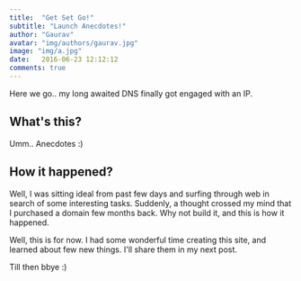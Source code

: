 ```yaml
---
title:  "Get Set Go!"
subtitle: "Launch Anecdotes!"
author: "Gaurav"
avatar: "img/authors/gaurav.jpg"
image: "img/a.jpg"
date:   2016-06-23 12:12:12
comments: true
---
```

Here we go.. my long awaited DNS finally got engaged with an IP.

## What's this?
Umm.. Anecdotes :)

## How it happened?
Well, I was sitting ideal from past few days and surfing through web in search of some interesting tasks. Suddenly, a thought crossed my mind that I purchased a domain few months back. Why not build it, and this is how it happened.

Well, this is for now. I had some wonderful time creating this site, and learned about few new things. I'll share them in my next post.

Till then bbye :)

